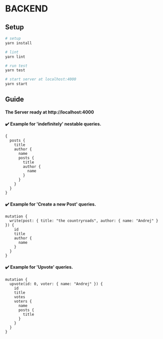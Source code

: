 # BACKEND

## Setup

``` bash
# setup
yarn install

# lint
yarn lint

# run test
yarn test

# start server at localhost:4000
yarn start

```

## Guide

<h4>The Server ready at http://localhost:4000 </h4>

<h4>✔️ Example for 'indefinitely' nestable queries.</h4>

```
{
  posts {
    title
    author {
      name
      posts {
        title
        author {
          name
        }
      }
    }
  }
}
```

<h4>✔️ Example for 'Create a new Post' queries.</h4>

```
mutation {
  write(post: { title: "the countryroads", author: { name: "Andrej" } }) {
    id
    title
    author {
      name
    }
  }
}
```

<h4>✔️ Example for 'Upvote' queries.</h4>

```
mutation {
  upvote(id: 0, voter: { name: "Andrej" }) {
    id
    title
    votes
    voters {
      name
      posts {
        title
      }
    }
  }
}
```